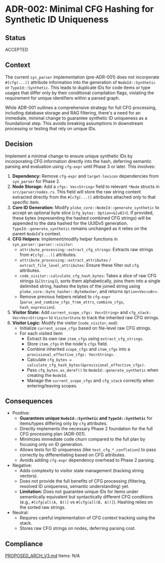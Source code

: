 # ADR-002: Minimal CFG Hashing for Synthetic ID Uniqueness

## Status
ACCEPTED

## Context
The current `syn_parser` implementation (pre-ADR-001) does not incorporate `#[cfg(...)]` attribute information into the generation of `NodeId::Synthetic` or `TypeId::Synthetic`. This leads to duplicate IDs for code items or type usages that differ only by their conditional compilation flags, violating the requirement for unique identifiers within a parsed graph.

While ADR-001 outlines a comprehensive strategy for full CFG processing, including database storage and RAG filtering, there's a need for an immediate, minimal change to guarantee synthetic ID uniqueness as a foundational step. This avoids breaking assumptions in downstream processing or testing that rely on unique IDs.

## Decision
Implement a minimal change to ensure unique synthetic IDs by incorporating CFG information directly into the hash, deferring semantic parsing and evaluation using `cfg-expr` until Phase 3 or later. This involves:

1.  **Dependency:** Remove `cfg-expr` and `target-lexicon` dependencies from `syn_parser` for Phase 2.
2.  **Node Storage:** Add a `cfgs: Vec<String>` field to relevant `*Node` structs in `src/parser/nodes.rs`. This field will store the raw string content extracted directly from the `#[cfg(...)]` attributes attached *only* to that specific item.
3.  **Core ID Generation:** Modify `ploke_core::NodeId::generate_synthetic` to accept an optional byte slice (`cfg_bytes: Option<&[u8]>`). If provided, these bytes (representing the hashed combined CFG strings) will be appended to the data hashed for the UUIDv5 generation. `TypeId::generate_synthetic` remains unchanged as it relies on the parent `NodeId`'s context.
4.  **CFG Helpers:** Implement/modify helper functions in `syn_parser::parser::visitor`:
    *   `attribute_processing::extract_cfg_strings`: Extracts raw strings from `#[cfg(...)]` attributes.
    *   `attribute_processing::extract_attributes` / `extract_file_level_attributes`: Ensure these filter out `cfg` attributes.
    *   `code_visitor::calculate_cfg_hash_bytes`: Takes a slice of raw CFG strings (`&[String]`), sorts them alphabetically, joins them into a single delimited string, hashes the bytes of the joined string using `ploke_core::byte_hasher::ByteHasher`, and returns `Option<Vec<u8>>`.
    *   Remove previous helpers related to `cfg-expr` (`parse_and_combine_cfgs_from_attrs`, `combine_cfgs`, `hash_expression`).
5.  **Visitor State:** Add `current_scope_cfgs: Vec<String>` and `cfg_stack: Vec<Vec<String>>` to `VisitorState` to track the inherited raw CFG strings.
6.  **Visitor Logic:** Modify the visitor (`code_visitor`, `mod`):
    *   Initialize `current_scope_cfgs` based on file-level raw CFG strings.
    *   For each visited item:
        *   Extract its own raw `item_cfgs` using `extract_cfg_strings`.
        *   Store `item_cfgs` in the node's `cfgs` field.
        *   Combine inherited `scope_cfgs` and `item_cfgs` into a `provisional_effective_cfgs: Vec<String>`.
        *   Calculate `cfg_bytes = calculate_cfg_hash_bytes(&provisional_effective_cfgs)`.
        *   Pass `cfg_bytes.as_deref()` to `NodeId::generate_synthetic` when creating the `NodeId`.
        *   Manage the `current_scope_cfgs` and `cfg_stack` correctly when entering/leaving scopes.

## Consequences
- Positive:
    - **Guarantees unique `NodeId::Synthetic` and `TypeId::Synthetic`** for items/types differing only by `cfg` attributes.
    - Directly implements the necessary Phase 2 foundation for the full CFG processing plan (ADR-001).
    - Minimizes immediate code churn compared to the full plan by focusing only on ID generation.
    - Allows tests for ID uniqueness (like `test_cfg_*_conflation`) to pass correctly by differentiating based on CFG attributes.
    - Avoids adding `cfg-expr` dependency overhead to Phase 2 parsing.
- Negative:
    - Adds complexity to visitor state management (tracking string vectors).
    - Does not provide the full benefits of CFG processing (filtering, resolved ID uniqueness, semantic understanding) yet.
    - **Limitation:** Does not guarantee unique IDs for items under semantically equivalent but syntactically different CFG conditions (e.g., `#[cfg(all(A, B))]` vs `#[cfg(all(B, A))]`). Hashing relies on the sorted raw strings.
- Neutral:
    - Requires careful implementation of CFG context tracking using the stack.
    - Stores raw CFG strings on nodes, deferring parsing cost.

## Compliance

[PROPOSED_ARCH_V3.md](/PROPOSED_ARCH_V3.md) Items: N/A
